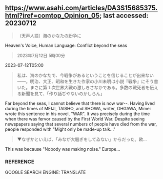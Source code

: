 ## https://www.asahi.com/articles/DA3S15685375.html?iref=comtop_Opinion_05; last accessed: 20230712

> （天声人語）海のかなたの紛争に

Heaven's Voice, Human Language: 
Conflict beyond the seas

> 2023年7月12日 5時00分

2023-07-12T05:00

> 私は、海のかなたで、今戦争があるということを信じることが出来ない――。明治、大正、昭和を生きた作家の小川未明は小説『戦争』にそう書いた。まさに第１次世界大戦の激しきさなかである。多数の戦死者を伝える新聞を見て、「作り話ぢやないのかしらん」

Far beyond the seas, I cannot believe that there is now war--. Having lived during the times of MEIJI, TAISHO, and SHOWA, writer, OHGAWA, Mimei wrote this sentence in his novel, "WAR". It was precisely during the time when there was fervor caused by the First World War. Despite seeing newspapers saying that several numbers of people have died from the war, people responded with "Might only be made-up talk..."

> ▼なぜかといえば、「みなが大騒ぎをしてゐない」からだった。欧…

This was because "Nobody was making noise." Europe...

### REFERENCE

GOOGLE SEARCH ENGINE: TRANSLATE
